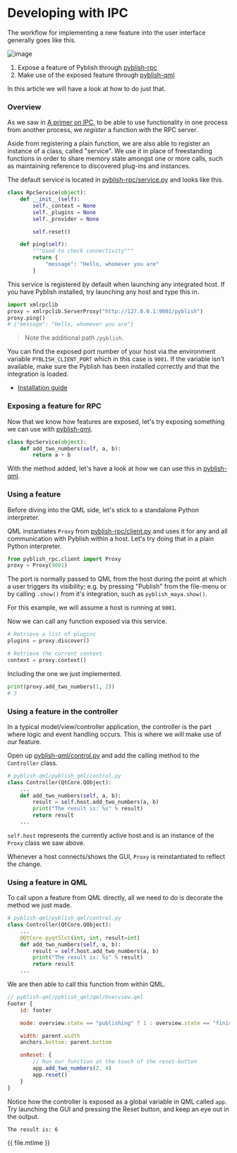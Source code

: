 # Developing with IPC

The workflow for implementing a new feature into the user interface generally goes like this.

![image](https://cloud.githubusercontent.com/assets/2152766/11148000/ded2265a-8a11-11e5-9fd5-60645642c2cf.png)

1. Expose a feature of Pyblish through [pyblish-rpc][]
2. Make use of the exposed feature through [pyblish-qml][]

In this article we will have a look at how to do just that.

### Overview

As we saw in [A primer on IPC](interprocess-communication.md), to be able to use functionality in one process from another process, we *register* a function with the RPC server.

Aside from registering a plain function, we are also able to register an instance of a class, called "service". We use it in place of freestanding functions in order to share memory state amongst one or more calls, such as maintaining reference to discovered plug-ins and instances.

The default service is located in [pyblish-rpc/service.py][] and looks like this.

```python
class RpcService(object):
    def __init__(self):
        self._context = None
        self._plugins = None
        self._provider = None

        self.reset()

    def ping(self):
        """Used to check connectivity"""
        return {
            "message": "Hello, whomever you are"
        }
```

This service is registered by default when launching any integrated host. If you have Pyblish installed, try launching any host and type this in.

```python
import xmlrpclib
proxy = xmlrpclib.ServerProxy("http://127.0.0.1:9001/pyblish")
proxy.ping()
# {"message": "Hello, whomever you are"}
```

> Note the additional path `/pyblish`.

You can find the exposed port number of your host via the environment variable `PYBLISH_CLIENT_PORT` which in this case is `9001`. If the variable isn't available, make sure the Pyblish has been installed correctly and that the integration is loaded.

- [Installation guide](https://github.com/pyblish/pyblish/wiki#installation)

### Exposing a feature for RPC

Now that we know how features are exposed, let's try exposing something we can use with [pyblish-qml][].

```python
class RpcService(object):
    def add_two_numbers(self, a, b):
        return a + b
```

With the method added, let's have a look at how we can use this in [pyblish-qml][].

### Using a feature

Before diving into the QML side, let's stick to a standalone Python interpreter.

QML instantiates `Proxy` from [pyblish-rpc/client.py][] and uses it for any and all communication with Pyblish within a host. Let's try doing that in a plain Python interpreter.

```python
from pyblish_rpc.client import Proxy
proxy = Proxy(9001)
```

The port is normally passed to QML from the host during the point at which a user triggers its visibility; e.g. by pressing "Publish" from the file-menu or by calling `.show()` from it's integration, such as `pyblish_maya.show()`.

For this example, we will assume a host is running at `9001`.

Now we can call any function exposed via this service.

```python
# Retrieve a list of plugins
plugins = proxy.discover()

# Retrieve the current context
context = proxy.context()
```

Including the one we just implemented.

```python
print(proxy.add_two_numbers(1, 2))
# 3
```

### Using a feature in the controller

In a typical model/view/controller application, the controller is the part where logic and event handling occurs. This is where we will make use of our feature.

Open up [pyblish-qml/control.py][] and add the calling method to the `Controller` class.

```python
# pyblish-qml/pyblish_qml/control.py
class Controller(QtCore.QObject):
    ...
    def add_two_numbers(self, a, b):
        result = self.host.add_two_numbers(a, b)
        print("The result is: %s" % result)
        return result
    ...
```

`self.host` represents the currently active host and is an instance of the `Proxy` class we saw above.

Whenever a host connects/shows the GUI, `Proxy` is reinstantiated to reflect the change.

### Using a feature in QML

To call upon a feature from QML directly, all we need to do is decorate the method we just made.

```python
# pyblish-qml/pyblish_qml/control.py
class Controller(QtCore.QObject):
    ...
    @QtCore.pyqtSlot(int, int, result=int)
    def add_two_numbers(self, a, b):
        result = self.host.add_two_numbers(a, b)
        print("The result is: %s" % result)
        return result
    ...
```

We are then able to call this function from within QML.

```js
// pyblish-qml/pyblish_qml/qml/Overview.qml
Footer {
    id: footer

    mode: overview.state == "publishing" ? 1 : overview.state == "finished" ? 2 : 0

    width: parent.width
    anchors.bottom: parent.bottom

    onReset: {
        // Run our function at the touch of the reset-button
        app.add_two_numbers(2, 4)
        app.reset()
    }
}
```

Notice how the controller is exposed as a global variable in QML called `app`. Try launching the GUI and pressing the Reset button, and keep an eye out in the output.

```bash
The result is: 6
```

<div class="modified-date">{{ file.mtime }}</div>

[pyblish-rpc]: https://github.com/pyblish/pyblish-rpc
[pyblish-qml]: https://github.com/pyblish/pyblish-qml
[pyblish-qml/control.py]: https://github.com/pyblish/pyblish-qml/blob/master/pyblish_qml/control.py
[pyblish-rpc/server.py]: https://github.com/pyblish/pyblish-rpc/blob/master/pyblish_rpc/server.py
[pyblish-rpc/client.py]: https://github.com/pyblish/pyblish-rpc/blob/master/pyblish_rpc/client.py
[pyblish-rpc/service.py]: https://github.com/pyblish/pyblish-rpc/blob/master/pyblish_rpc/service.py